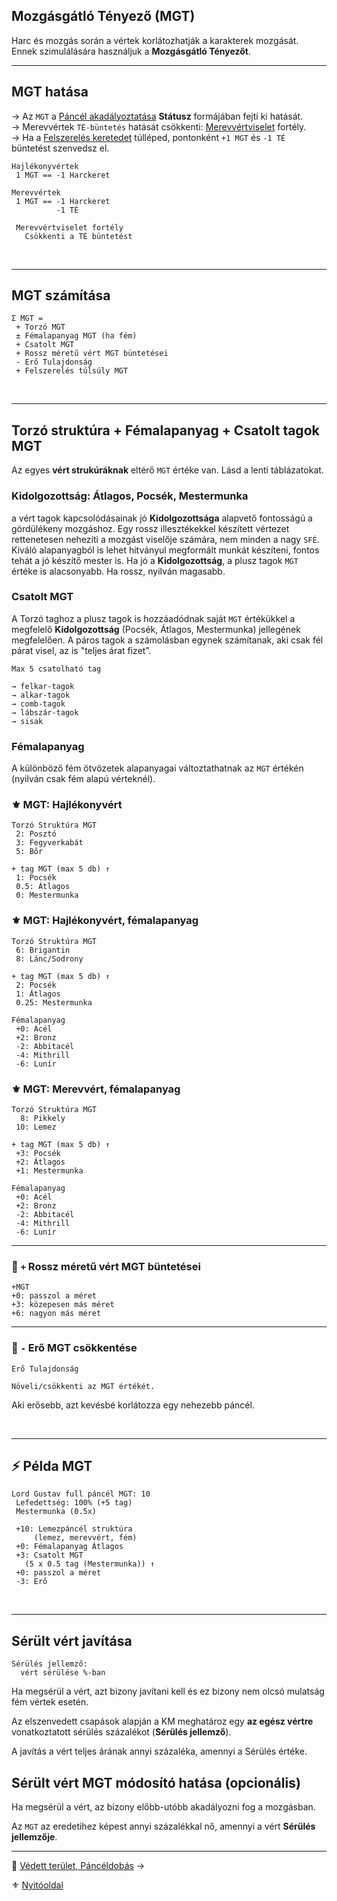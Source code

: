## Mozgásgátló Tényező (MGT)

Harc és mozgás során a vértek korlátozhatják a karakterek mozgását. Ennek szimulálására használjuk a **Mozgásgátló Tényezőt**.

---
## MGT hatása

→ Az `MGT` a [Páncél akadályoztatása](082_statuszok.md#%EF%B8%8F-p%C3%A1nc%C3%A9l-akad%C3%A1lyoztat%C3%A1sa-1-mgt-%EF%B8%8F-mgt) **Státusz** formájában fejti ki hatását.\
→ Merevvértek `TÉ-büntetés` hatását csökkenti: [Merevvértviselet](fortelyok.harci/merevvertviselet.md) fortély.\
→ Ha a [Felszerelés keretedet](012_kalandozok_elotortenet_szemelyiseg_felszereles.md#felszerel%C3%A9s) túlléped, pontonként `+1 MGT` és `-1 TÉ` büntetést szenvedsz el.

```
Hajlékonyvértek
 1 MGT == -1 Harckeret

Merevvértek
 1 MGT == -1 Harckeret
          -1 TÉ

 Merevvértviselet fortély
   Csökkenti a TÉ büntetést
```

<br />

---
## MGT számítása

```
Σ MGT =
 + Torzó MGT
 ± Fémalapanyag MGT (ha fém)
 + Csatolt MGT
 + Rossz méretű vért MGT büntetései
 - Erő Tulajdonság
 + Felszerelés túlsúly MGT
```

<br />

---
## Torzó struktúra + Fémalapanyag + Csatolt tagok MGT

Az egyes **vért strukúráknak** eltérő `MGT` értéke van. Lásd a lenti táblázatokat.

### Kidolgozottság: Átlagos, Pocsék, Mestermunka

a vért tagok kapcsolódásainak jó **Kidolgozottsága** alapvető fontosságú a gördülékeny mozgáshoz. Egy rossz illesztékekkel készített vértezet rettenetesen nehezíti a mozgást viselője számára, nem minden a nagy `SFÉ`. Kiváló alapanyagból is lehet hitványul megformált munkát készíteni, fontos tehát a jó készítő mester is. Ha jó a **Kidolgozottság**, a plusz tagok `MGT` értéke is alacsonyabb. Ha rossz, nyilván magasabb.

### Csatolt MGT

A Torzó taghoz a plusz tagok is hozzáadódnak saját `MGT` értékükkel a megfelelő **Kidolgozottság** (Pocsék, Átlagos, Mestermunka) jellegének megfelelően. A páros tagok a számolásban egynek számítanak, aki csak fél párat visel, az is "teljes árat fizet”.

```
Max 5 csatolható tag

→ felkar-tagok
→ alkar-tagok
→ comb-tagok
→ lábszár-tagok
→ sisak
```

### Fémalapanyag

A különböző fém ötvözetek alapanyagai változtathatnak az `MGT` értékén (nyilván csak fém alapú vérteknél).

### ⚜️ MGT: Hajlékonyvért

```
Torzó Struktúra MGT
 2: Posztó
 3: Fegyverkabát
 5: Bőr

+ tag MGT (max 5 db) ↑
 1: Pocsék
 0.5: Átlagos
 0: Mestermunka
```

### ⚜️ MGT: Hajlékonyvért, fémalapanyag

```
Torzó Struktúra MGT
 6: Brigantin
 8: Lánc/Sodrony

+ tag MGT (max 5 db) ↑
 2: Pocsék
 1: Átlagos
 0.25: Mestermunka

Fémalapanyag
 +0: Acél
 +2: Bronz
 -2: Abbitacél
 -4: Mithrill
 -6: Lunír
```

### ⚜️ MGT: Merevvért, fémalapanyag

```
Torzó Struktúra MGT
  8: Pikkely
 10: Lemez

+ tag MGT (max 5 db) ↑
 +3: Pocsék
 +2: Átlagos
 +1: Mestermunka

Fémalapanyag
 +0: Acél
 +2: Bronz
 -2: Abbitacél
 -4: Mithrill
 -6: Lunír
```

---
### 🔆 `+` Rossz méretű vért MGT büntetései

```
+MGT
+0: passzol a méret
+3: közepesen más méret
+6: nagyon más méret
```

---
### 🔆 `-` Erő MGT csökkentése

```
Erő Tulajdonság

Növeli/csökkenti az MGT értékét.
```

Aki erősebb, azt kevésbé korlátozza egy nehezebb páncél.

<br />

---
## ⚡ Példa MGT

```
Lord Gustav full páncél MGT: 10
 Lefedettség: 100% (+5 tag)
 Mestermunka (0.5x)

 +10: Lemezpáncél struktúra
     (lemez, merevvért, fém)
 +0: Fémalapanyag Átlagos
 +3: Csatolt MGT
   (5 x 0.5 tag (Mestermunka)) ↑
 +0: passzol a méret
 -3: Erő
```

<br />

---
## Sérült vért javítása

```
Sérülés jellemző:
  vért sérülése %-ban
```

Ha megsérül a vért, azt bizony javítani kell és ez bizony nem olcsó mulatság fém vértek esetén.

Az elszenvedett csapások alapján a KM meghatároz egy **az egész vértre** vonatkoztatott sérülés százalékot (**Sérülés jellemző**).

A javítás a vért teljes árának annyi százaléka, amennyi a Sérülés értéke.

## Sérült vért MGT módosító hatása (opcionális)

Ha megsérül a vért, az bizony előbb-utóbb akadályozni fog a mozgásban.

Az `MGT` az eredetihez képest annyi százalékkal nő, amennyi a vért **Sérülés jellemzője**.

---

🔗 [Védett terület, Páncéldobás](069_04_vedett_terulet_panceldobas.md) →

⚜️ [Nyitóoldal](start.md#6-harcrendszer-%EF%B8%8F)
